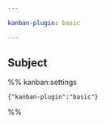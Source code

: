 ```yaml
---

kanban-plugin: basic

---
```


## Subject





%% kanban:settings
```
{"kanban-plugin":"basic"}
```
%%